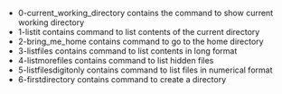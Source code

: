 - 0-current_working_directory contains the command to show current working directory
- 1-listit contains command to list contents of the current directory
- 2-bring_me_home contains command to go to the home directory
- 3-listfiles contains command to list contents in long format
- 4-listmorefiles contains command to list hidden files
- 5-listfilesdigitonly contains command to list files in numerical format
- 6-firstdirectory contains command to create a directory 

